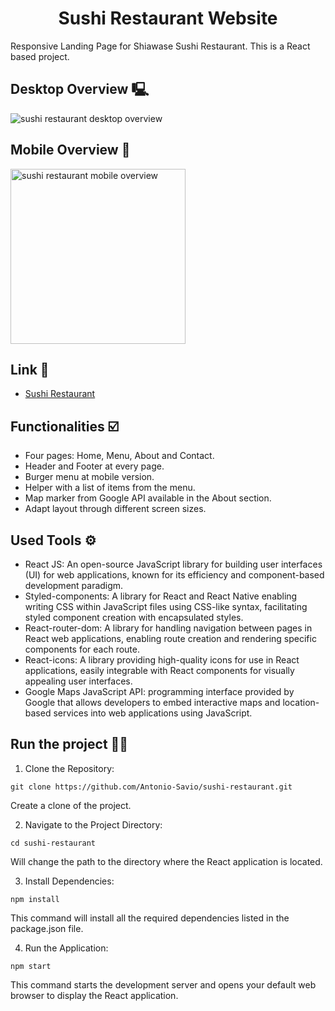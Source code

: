 <h1 align='center'>Sushi Restaurant Website</h1>
Responsive Landing Page for Shiawase Sushi Restaurant. This is a React based project.

## Desktop Overview 🖳

<img src="src/assets/desktop-version.gif" alt="sushi restaurant desktop overview">

## Mobile Overview 📱

<img width="280px" src="src/assets/sushi-mobile-version.gif" alt="sushi restaurant mobile overview">

## Link 🔗
- [Sushi Restaurant](https://sushi-restaurant-olive.vercel.app/)

## Functionalities ☑️
- Four pages: Home, Menu, About and Contact.
- Header and Footer at every page.
- Burger menu at mobile version.
- Helper with a list of items from the menu.
- Map marker from Google API available in the About section.
- Adapt layout through different screen sizes.

## Used Tools ⚙️
- React JS: An open-source JavaScript library for building user interfaces (UI) for web applications, known for its efficiency and component-based development paradigm.
- Styled-components: A library for React and React Native enabling writing CSS within JavaScript files using CSS-like syntax, facilitating styled component creation with encapsulated styles.
- React-router-dom: A library for handling navigation between pages in React web applications, enabling route creation and rendering specific components for each route.
- React-icons: A library providing high-quality icons for use in React applications, easily integrable with React components for visually appealing user interfaces.
- Google Maps JavaScript API: programming interface provided by Google that allows developers to embed interactive maps and location-based services into web applications using JavaScript.

## Run the project 👨‍💻
1. Clone the Repository:

```
git clone https://github.com/Antonio-Savio/sushi-restaurant.git
```
Create a clone of the project.

2. Navigate to the Project Directory:

```
cd sushi-restaurant
```
Will change the path to the directory where the React application is located.

3. Install Dependencies:

```
npm install
```
This command will install all the required dependencies listed in the package.json file.

4. Run the Application:

```
npm start
```
This command starts the development server and opens your default web browser to display the React application.